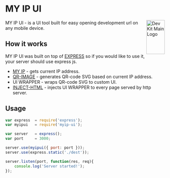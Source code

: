 # MY IP UI
<img align="right" width="58" height="108" title="Dev Kit Main Logo" src="http://adm-designhouse.com/dev-kit-logo.png">
MY IP UI - is a UI tool built for easy opening development url on any mobile device.

## How it works
MY IP UI was built on top of [EXPRESS](http://expressjs.com) so if you would like to use it, your server should use express js.
- [MY IP](https://github.com/AtuyL/my-ip) - gets current IP address.
- [QR-IMAGE](https://github.com/alexeyten/qr-image) - generates QR-code SVG based on current IP address.
- UI WRAPPER - wraps QR-code SVG to custom UI.
- [INJECT-HTML](https://github.com/alessioalex/inject-html) - injects UI WRAPPER to every page served by http server.

## Usage
```js
var express  = require('express');
var myipui   = require('myip-ui');

var server   = express();
var port     = 3000;

server.use(myipui({ port: port }));
server.use(express.static('./dest'));

server.listen(port, function(res, req){
	console.log('Server started!');
});

```
